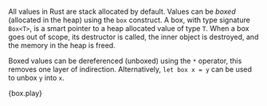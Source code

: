 All values in Rust are stack allocated by default. Values can be *boxed*
(allocated in the heap) using the `box` construct. A box, with type signature
`Box<T>`, is a smart pointer to a heap allocated value of type `T`. When a box
goes out of scope, its destructor is called, the inner object is destroyed, and
the memory in the heap is freed.

Boxed values can be dereferenced (unboxed) using the `*` operator, this removes
one layer of indirection. Alternatively, `let box x = y` can be used to unbox
`y` into `x`.

{box.play}
